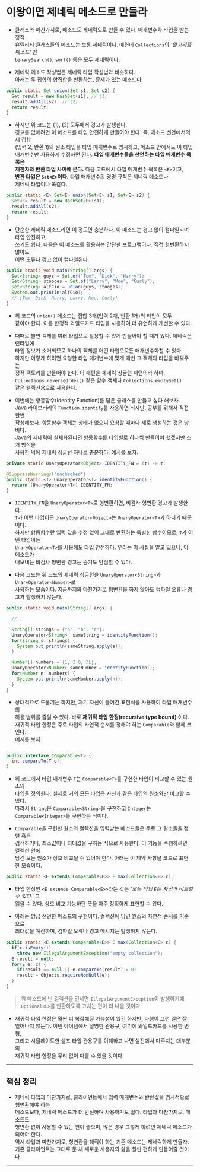 # 이왕이면 제네릭 메소드로 만들라

- 클래스와 마찬가지로, 메소드도 제네릭으로 만들 수 있다. 매개변수화 타입을 받는 정적  
  유틸리티 클래스들의 메소드는 보통 제네릭이다. 예컨데 `Collections`의 _'알고리즘 메소드'_ 인  
  `binarySearch()`, `sort()` 등은 모두 제네릭이다.

- 제네릭 메소드 작성법은 제네릭 타입 작성법과 비슷하다.  
  아래는 두 집합의 합집합을 반환하는, 문제가 있는 메소드다.

```java
public static Set union(Set s1, Set s2) {
  Set result = new HashSet(s1); // (1)
  result.addAll(s2); // (2)
  return result;
}
```

- 하지만 위 코드는 (1), (2) 모두에서 경고가 발생한다.  
  경고를 없애려면 이 메소드를 타입 안전하게 만들어야 한다. 즉, 메소드 선언에서의 세 집합  
  (입력 2, 반환 1)의 원소 타입을 타입 매개변수로 명시하고, 메소드 안에서도 이 타입  
  매개변수만 사용하게 수정하면 된다. **타입 매개변수들을 선언하는 타입 매개변수 목록은**  
  **제한자와 반환 타입 사이에 온다.** 다음 코드에서 타입 매개변수 목록은 `<E>`이고,  
  **반환 타입은 `Set<E>`이다.** 타입 매개변수의 명명 규칙은 제네릭 메소드나  
  제네릭 타입이나 똑같다.

```java
public static <E> Set<E> union(Set<E> s1, Set<E> s2) {
  Set<E> result = new HashSet<E>(s1);
  result.addAll(s2);
  return result;
}
```

- 단순한 제네릭 메소드라면 이 정도면 충분하다. 이 메소드는 경고 없이 컴파일되며 타입 안전하고,  
  쓰기도 쉽다. 다음은 이 메소드를 활용하는 간단한 프로그램이다. 직접 형변환하지 않아도  
  어떤 오류나 경고 없이 컴파일된다.

```java
public static void main(String[] args) {
  Set<String> guys = Set.of("Tom", "Dick", "Harry");
  Set<String> stooges = Set.of("Larry", "Moe", "Curly");
  Set<String> alfCio = union(guys, stooges);
  System.out.println(alfCio);
  // {Tom, Dick, Harry, Larry, Moe, Curly}
}
```

- 위 코드의 `union()` 메소드는 집합 3개(입력 2개, 반환 1개)의 타입이 모두  
  같아야 한다. 이를 한정적 와일드카드 타입을 사용하여 더 유연하게 개선할 수 있다.

- 때때로 불변 객체를 여러 타입으로 활용할 수 있게 만들어야 할 때가 있다. 제네릭은 런타임에  
  타입 정보가 소거되므로 하나의 객체를 어떤 타입으로든 매개변수화할 수 있다.  
  하지만 이렇게 하려면 요청한 타입 매개변수에 맞게 매번 그 객체의 타입을 바꿔주는  
  정적 팩토리를 만들어야 한다. 이 패턴을 제네릭 싱글턴 패턴이라 하며,  
  `Collections.reverseOrder()` 같은 함수 객체나 `Collections.emptySet()`  
  같은 컬렉션용으로 사용한다.

- 이번에는 항등함수(Identity Function)를 담은 클래스를 만들고 싶다 해보자.  
  Java 라이브러리의 `Function.identity`를 사용하면 되지만, 공부를 위해서 직접 한번  
  작성해보자. 항등함수 객체는 상태가 없으니 요청할 때마다 새로 생성하는 것은 낭비다.  
  Java의 제네릭이 실체화된다면 항등함수를 타입별로 하나씩 만들어야 했겠지만 소거 방식을  
  사용한 덕에 제네릭 싱글턴 하나로 충분하다. 예시를 보자.

```java
private static UnaryOperator<Object> IDENTITY_FN = (t) -> t;

@SuppressWarnings("unchecked")
public static <T> UnaryOperator<T> identityFunction() {
  return (UnaryOperator<T>) IDENTITY_FN;
}
```

- `IDENTITY_FN`을 `UnaryOperator<T>`로 형변환하면, 비검사 형변환 경고가 발생한다.  
  `T`가 어떤 타입이든 `UnaryOperator<Object>`는 `UnaryOperator<T>`가 아니기 때문이다.  
  하지만 항등함수란 입력 값을 수정 없이 그대로 반환하는 특별한 함수이므로, `T`가 어떤 타입이든  
  `UnaryOperator<T>`를 사용해도 타입 안전하다. 우리는 이 사실을 알고 있으니, 이 메소드가  
  내보내는 비검사 형변환 경고는 숨겨도 안심할 수 있다.

- 다음 코드는 위 코드의 제네릭 싱글턴을 `UnaryOperator<String>`과 `UnaryOperator<Number>`로  
  사용하는 모습이다. 지금까지와 마찬가지로 형변환을 하지 않아도 컴파일 오류나 경고가 발생하지 않는다.

```java
public static void main(String[] args) {

  //..

  String[] strings = {"a", "b", "c"};
  UnaryOperator<String>  sameString = identityFunction();
  for(String s: strings) {
    System.out.println(sameString.apply(s));
  }

  Number[] numbers = {1, 2.0, 3L};
  UnaryOperator<Number> sameNumber = identityFunction();
  for(Number n: numbers) {
    System.out.println(sameNumber.apply(n));
  }
}
```

- 상대적으로 드물기는 하지만, 자기 자신이 들어간 표현식을 사용하여 타입 매개변수의  
  허용 범위를 줄일 수 있다. 바로 **재귀적 타입 한정(recursive type bound)** 이다.  
  재귀적 타입 한정은 주로 타입의 자연적 순서를 정해야 하는 `Comparable`와 함께 쓰인다.  
  예시를 보자.

```java

public interface Comparable<T> {
  int compareTo(T o);
}
```

- 위 코드에서 타입 매개변수 `T`는 `Comparable<T>`를 구현한 타입이 비교할 수 있는 원소의  
  타입을 정의한다. 실제로 거의 모든 타입은 자신과 같은 타입의 원소와만 비교할 수 있다.  
  따라서 `String`은 `Comparable<String>`을 구현하고 `Integer`는  
  `Comparable<Integer>`를 구현하는 식이다.

- `Comparable`을 구현한 원소의 컬렉션을 입력받는 메소드들은 주로 그 원소들을 정렬 혹은  
  검색하거나, 최소값이나 최대값을 구하는 식으로 사용한다. 이 기능을 수행하려면 컬렉션 안에  
  담긴 모든 원소가 상호 비교될 수 있어야 한다. 아래는 이 제약 사항을 코드로 표현한 모습이다.

```java
public static <E extends Comparable<E>> E max(Collection<E> c);
```

- 타입 한정인 `<E extends Comparable<E>>`라는 것은 _'모든 타입 `E`는 자신과 비교할 수 있다.'_ 고  
  읽을 수 있다. 상호 비교 가능하단 뜻을 아주 정확하게 표현할 수 있다.

- 아래는 방금 선언한 메소드의 구현이다. 컬렉션에 담긴 원소의 자연적 순서를 기준으로  
  최대값을 계산하며, 컴파일 오류나 경고 메시지는 발생하지 않는다.

```java
public static <E extends Comparable<E>> E max(Collection<E> c) {
  if(c.isEmpty())
    throw new IllegalArgumentException("empty collection");
  E result = null;
  for(E e: c) {
	if(result == null || e.compareTo(result) > 0)
    result = Objects.requireNonNull(e);
  }
}
```

> 위 메소드에 빈 컬렉션을 건네면 `IllegalArgumentException`이 발생하기에,  
> `Optional<E>`를 반환하도록 고치는 편이 더 나을 것이다.

- 재귀적 타입 한정은 훨씬 더 복잡해질 가능성이 있긴 하지만, 다행이 그런 일은 잘  
  일어나지 않는다. 이번 아이템에서 설명한 관용구, 여기에 와일드카드를 사용한 변형,  
  그리고 시뮬레이트한 셀프 타입 관용구를 이해하고 나면 실전에서 마주치는 대부분의  
  재귀적 타입 한정을 무리 없이 다룰 수 있을 것이다.

---

## 핵심 정리

- 제네릭 타입과 마찬가지로, 클라이언트에서 입력 매개변수와 반환값을 명시적으로 형변환해야 하는  
  메소드보다, 제네릭 메소드가 더 안전하며 사용하기도 쉽다. 타입과 마찬가지로, 메소드도  
  형변환 없이 사용할 수 있는 편이 좋으며, 많은 경우 그렇게 하려면 제네릭 메소드가 되어야 한다.  
  역시 타입과 마찬가지로, 형변환을 해줘야 하는 기존 메소드는 제네릭하게 만들자.  
  기존 클라이언트는 그대로 둔 채 새로운 사용자의 삶을 훨씬 편하게 만들어줄 것이다.

---
